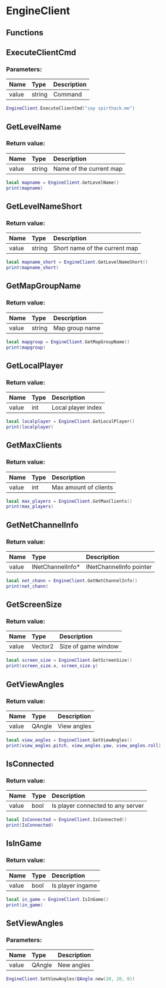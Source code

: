 # EngineClient

## Functions

## ExecuteClientCmd

### Parameters:

| Name | Type | Description |
| :--- | :--- | :--- |
| value | string | Command |

```lua
EngineClient.ExecuteClientCmd("say spirthack.me")
```

## GetLevelName

### Return value:

| Name | Type | Description |
| :--- | :--- | :--- |
| value | string | Name of the current map |

```lua
local mapname = EngineClient.GetLevelName()
print(mapname)
```

## GetLevelNameShort

### Return value:

| Name | Type | Description |
| :--- | :--- | :--- |
| value | string | Short name of the current map |

```lua
local mapname_short = EngineClient.GetLevelNameShort()
print(mapname_short)
```

## GetMapGroupName

### Return value:

| Name | Type | Description |
| :--- | :--- | :--- |
| value | string | Map group name |

```lua
local mapgroup = EngineClient.GetMapGroupName()
print(mapgroup)
```

## GetLocalPlayer

### Return value:

| Name | Type | Description |
| :--- | :--- | :--- |
| value | int | Local player index |

```lua
local localplayer = EngineClient.GetLocalPlayer()
print(localplayer)
```

## GetMaxClients

### Return value:

| Name | Type | Description |
| :--- | :--- | :--- |
| value | int | Max amount of clients |

```lua
local max_players = EngineClient.GetMaxClients()
print(max_players)
```

## GetNetChannelInfo

### Return value:

| Name | Type | Description |
| :--- | :--- | :--- |
| value | INetChannelInfo\* | INetChannelInfo pointer |

```lua
local net_chann = EngineClient.GetNetChannelInfo()
print(net_chann)
```

## GetScreenSize

### Return value:

| Name | Type | Description |
| :--- | :--- | :--- |
| value | Vector2 | Size of game window |

```lua
local screen_size = EngineClient.GetScreenSize()
print(screen_size.x, screen_size.y)
```

## GetViewAngles

### Return value:

| Name | Type | Description |
| :--- | :--- | :--- |
| value | QAngle | View angles |

```lua
local view_angles = EngineClient.GetViewAngles()
print(view_angles.pitch, view_angles.yaw, view_angles.roll)
```

## IsConnected

### Return value:

| Name | Type | Description |
| :--- | :--- | :--- |
| value | bool | Is player connected to any server |

```lua
local IsConnected = EngineClient.IsConnected()
print(IsConnected)
```

## IsInGame

### Return value:

| Name | Type | Description |
| :--- | :--- | :--- |
| value | bool | Is player ingame |

```lua
local in_game = EngineClient.IsInGame()
print(in_game)
```

## SetViewAngles

### Parameters:

| Name | Type | Description |
| :--- | :--- | :--- |
| value | QAngle | New angles |

```lua
EngineClient.SetViewAngles(QAngle.new(20, 20, 0))
```